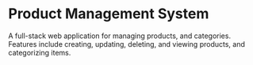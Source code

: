 # Product Management System

A full-stack web application for managing products, and categories. Features include creating, updating, deleting, and viewing products, and categorizing items.
